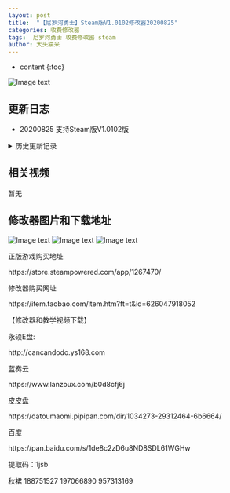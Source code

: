 ```yaml
---
layout: post
title:  "【尼罗河勇士】Steam版V1.0102修改器20200825"
categories: 收费修改器
tags:  尼罗河勇士 收费修改器 steam
author: 大头猫米
---
```


* content
{:toc}

![Image text](https://datoumaomi.github.io/pic/nnn/niluoheyongshi/logo.jpg)

##  更新日志

 - 20200825  支持Steam版V1.0102版




<details>
<summary>历史更新记录</summary>
<p>无</p>
</details>

## 相关视频
暂无

## 修改器图片和下载地址

![Image text](https://datoumaomi.github.io/pic/nnn/niluoheyongshi/1.jpg)
![Image text](https://datoumaomi.github.io/pic/nnn/niluoheyongshi/2.jpg)
![Image text](https://datoumaomi.github.io/pic/nnn/niluoheyongshi/3.jpg)

<p>正版游戏购买地址</p>
https://store.steampowered.com/app/1267470/
<p></p>
修改器购买网址
<p></p>
https://item.taobao.com/item.htm?ft=t&id=626047918052
<p></p>
【修改器和教学视频下载】
<p></p>
永硕E盘:
<p></p>
http://cancandodo.ys168.com
<p></p>
蓝奏云
<p></p>
https://www.lanzoux.com/b0d8cfj6j
<p></p>
皮皮盘
<p></p>
https://datoumaomi.pipipan.com/dir/1034273-29312464-6b6664/
<p></p>
百度
<p></p>
https://pan.baidu.com/s/1de8c2zD6u8ND8SDL61WGHw 
<p></p>
提取码：1jsb
<p></p>
<p>秋裙 188751527 197066890 957313169</p>
